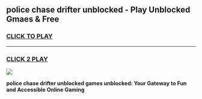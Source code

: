 
## police chase drifter unblocked - Play Unblocked Gmaes & Free
<h3>
<a href="https://news.freeplayer.one?title=police_chase_drifter_unblocked&ref=16F">CLICK TO PLAY</a></h3>
<hr>

<h3>
<a href="https://news.freeplayer.one?title=police_chase_drifter_unblocked&ref=16F">CLICK 2 PLAY</a>
  
</h3>

<a href="https://news.freeplayer.one?title=police_chase_drifter_unblocked&ref=16F/"><img src="https://clearcache.store/games.png"></a>


**police chase drifter unblocked games unblocked: Your Gateway to Fun and Accessible Online Gaming**
